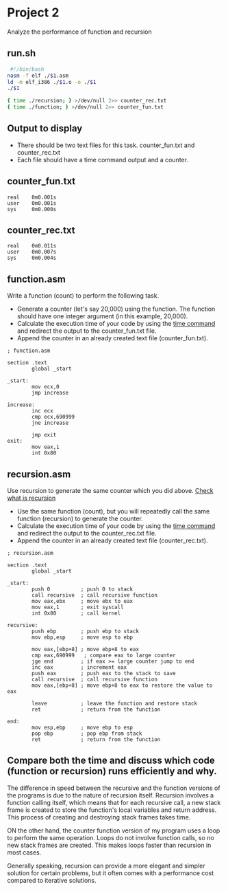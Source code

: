 # Project 2

Analyze the performance of function and recursion

## run.sh

```bash
 #!/bin/bash
nasm -f elf ./$1.asm
ld -m elf_i386 ./$1.o -o ./$1 
./$1

{ time ./recursion; } >/dev/null 2>> counter_rec.txt
{ time ./function; } >/dev/null 2>> counter_fun.txt
```
## Output to display

- There should be two text files for this task. counter_fun.txt and counter_rec.txt
- Each file should have a time command output and a counter.
  
## counter_fun.txt
```
real    0m0.001s
user    0m0.001s
sys     0m0.000s
```
## counter_rec.txt
```
real    0m0.011s
user    0m0.007s
sys     0m0.004s
```
## function.asm 

Write a function (count) to perform the following task.

- Generate a counter (let's say 20,000) using the function. The function should have one integer argument (in this example, 20,000).
- Calculate the execution time of your code by using the [time command](https://en.wikipedia.org/wiki/Time_(Unix)) and redirect the output to the counter_fun.txt file.
- Append the counter in an already created text file (counter_fun.txt).

```assembly
; function.asm 

section .text
        global _start             

_start:
        mov ecx,0
        jmp increase

increase:
        inc ecx
        cmp ecx,690999
        jne increase

        jmp exit
exit:
        mov eax,1
        int 0x80
```

## recursion.asm

Use recursion to generate the same counter which you did above. [Check what is recursion](https://en.wikipedia.org/wiki/Recursion_(computer_science)) 

- Use the same function (count), but you will repeatedly call the same function (recursion) to generate the counter.
- Calculate the execution time of your code by using the [time command](https://en.wikipedia.org/wiki/Time_(Unix)) and redirect the output to the counter_rec.txt file.
- Append the counter in an already created text file (counter_rec.txt).

```assembly
; recursion.asm

section .text
        global _start

_start:
        push 0          ; push 0 to stack
        call recursive  ; call recursive function
        mov eax,ebx     ; move ebx to eax
        mov eax,1       ; exit syscall
        int 0x80        ; call kernel

recursive:
        push ebp        ; push ebp to stack
        mov ebp,esp     ; move esp to ebp

        mov eax,[ebp+8] ; move ebp+8 to eax
        cmp eax,690999   ; compare eax to large counter
        jge end         ; if eax >= large counter jump to end
        inc eax         ; increment eax
        push eax        ; push eax to the stack to save
        call recursive  ; call recursive function
        mov eax,[ebp+8] ; move ebp+8 to eax to restore the value to eax

        leave           ; leave the function and restore stack
        ret             ; return from the function

end:
        mov esp,ebp     ; move ebp to esp
        pop ebp         ; pop ebp from stack
        ret             ; return from the function
```

## Compare both the time and discuss which code (function or recursion) runs efficiently and why.
The difference in speed between the recursive and the function versions of the programs is due to the nature of recursion itself. Recursion involves a function calling itself, which means that for each recursive call, a new stack frame is created to store the function's local variables and return address. This process of creating and destroying stack frames takes time.

ON the other hand, the counter function version of my program uses a loop to perform the same operation. Loops do not involve function calls, so no new stack frames are created. This makes loops faster than recursion in most cases.

Generally speaking, recursion can provide a more elegant and simpler solution for certain problems, but it often comes with a performance cost compared to iterative solutions.
